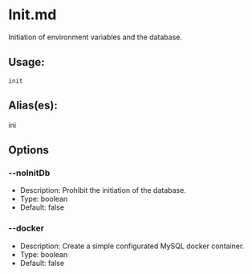 # Init.md
Initiation of environment variables and the database.
## Usage:
```
init
```
## Alias(es):
ini
## Options
### --noInitDb
- Description: Prohibit the initiation of the database.
- Type: boolean
- Default: false
### --docker
- Description: Create a simple configurated MySQL docker container.
- Type: boolean
- Default: false
